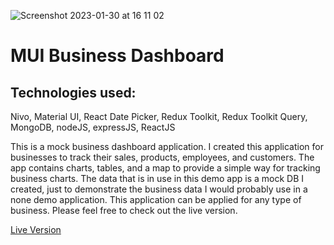 ![Screenshot 2023-01-30 at 16 11 02](https://user-images.githubusercontent.com/93989404/215535914-3ba0cf62-508a-466c-9d6f-87b6dde3054f.png)

# MUI Business Dashboard

## Technologies used: 
Nivo, Material UI, React Date Picker, Redux Toolkit, Redux Toolkit Query, MongoDB, nodeJS, expressJS, ReactJS

This is a mock business dashboard application. I created this application for businesses to track their sales, products, employees, and customers. The app contains charts, tables, and a map to provide a simple way for tracking business charts. The data that is in use in this demo app is a mock DB I created, just to demonstrate the business data I would probably use in a none demo application. This application can be applied for any type of business. Please feel free to check out the live version.

[Live Version](https://uri-mui-business-dashboard.onrender.com/)
